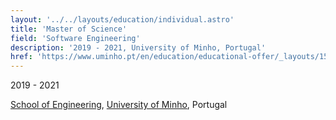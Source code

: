 ```yaml
---
layout: '../../layouts/education/individual.astro'
title: 'Master of Science'
field: 'Software Engineering'
description: '2019 - 2021, University of Minho, Portugal'
href: 'https://www.uminho.pt/en/education/educational-offer/_layouts/15/uminho.portalum.ui/pages/catalogocursodetail.aspx?itemid=2135&catid=7'
---
```

2019 - 2021

[School of Engineering](https://www.eng.uminho.pt/en), [University of Minho](https://www.uminho.pt/EN/), Portugal